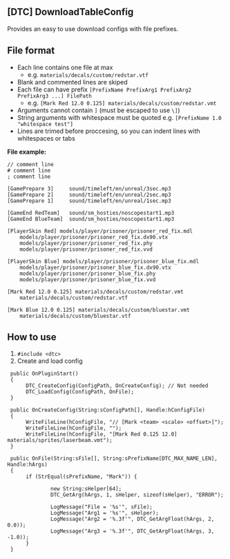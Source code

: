 ## [DTC] DownloadTableConfig

Provides an easy to use download configs with file prefixes.

## File format

- Each line contains one file at max
  - e.g. `materials/decals/custom/redstar.vtf` 
- Blank and commented lines are skiped
- Each file can have prefix `[PrefixName PrefixArg1 PrefixArg2 PrefixArg3 ...] FilePath`
  - e.g. `[Mark Red 12.0 0.125] materials/decals/custom/redstar.vmt`
- Arguments cannot contain `]` (must be escaped to use `\]`)
- String arguments with whitespace must be quoted e.g. `[PrefixName 1.0 "whitespace test"]`
- Lines are trimed before proccesing, so you can indent lines with whitespaces or tabs

**File example:**
```
// comment line
# comment line
; comment line

[GamePrepare 3] 	sound/timeleft/en/unreal/3sec.mp3
[GamePrepare 2] 	sound/timeleft/en/unreal/2sec.mp3
[GamePrepare 1] 	sound/timeleft/en/unreal/1sec.mp3

[GameEnd RedTeam]   sound/sm_hosties/noscopestart1.mp3
[GameEnd BlueTeam] 	sound/sm_hosties/noscopestart1.mp3

[PlayerSkin Red] models/player/prisoner/prisoner_red_fix.mdl
	models/player/prisoner/prisoner_red_fix.dx90.vtx
	models/player/prisoner/prisoner_red_fix.phy
	models/player/prisoner/prisoner_red_fix.vvd

[PlayerSkin Blue] models/player/prisoner/prisoner_blue_fix.mdl
	models/player/prisoner/prisoner_blue_fix.dx90.vtx
	models/player/prisoner/prisoner_blue_fix.phy
	models/player/prisoner/prisoner_blue_fix.vvd

[Mark Red 12.0 0.125] materials/decals/custom/redstar.vmt
	materials/decals/custom/redstar.vtf

[Mark Blue 12.0 0.125] materials/decals/custom/bluestar.vmt
	materials/decals/custom/bluestar.vtf
```

## How to use
1. `#include <dtc>`
2. Create and load config 
```
 public OnPluginStart()
 {
  	  DTC_CreateConfig(ConfigPath, OnCreateConfig); // Not needed
  	  DTC_LoadConfig(ConfigPath, OnFile);
 }

 public OnCreateConfig(String:sConfigPath[], Handle:hConfigFile)
 {
  	  WriteFileLine(hConfigFile, "// [Mark <team> <scale> <offset>]");
  	  WriteFileLine(hConfigFile, "");
  	  WriteFileLine(hConfigFile, "[Mark Red 0.125 12.0] materials/sprites/laserbeam.vmt");
 }
 
 public OnFile(String:sFile[], String:sPrefixName[DTC_MAX_NAME_LEN], Handle:hArgs)
 {
  	  if (StrEqual(sPrefixName, "Mark")) {
	
  	    	  new String:sHelper[64];
  	    	  DTC_GetArg(hArgs, 1, sHelper, sizeof(sHelper), "ERROR");
	
  	    	  LogMessage("File = '%s'", sFile);
  	    	  LogMessage("Arg1 = '%s'", sHelper);
  	    	  LogMessage("Arg2 = '%.3f'", DTC_GetArgFloat(hArgs, 2, 0.0));
  	    	  LogMessage("Arg3 = '%.3f'", DTC_GetArgFloat(hArgs, 3, -1.0));
  	  }
 }
```
